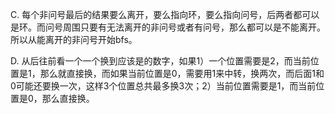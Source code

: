 C. 每个非问号最后的结果要么离开，要么指向环，要么指向问号，后两者都可以是环。而问号周围只要有无法离开的非问号或者有问号，那么都可以是不能离开。所以从能离开的非问号开始bfs。

D. 从后往前看一个一个换到应该是的数字，如果1）一个位置需要是2，而当前位置是1，那么就直接换，而如果当前位置是0，需要用1来中转，换两次，而后面1和0可能还要换一次，这样3个位置总共最多换3次；2）当前位置需要是1，而当前位置是0，那么直接换。
